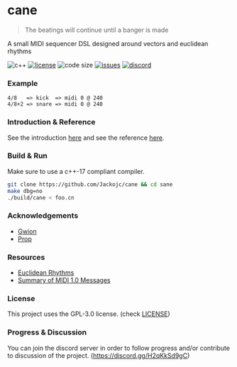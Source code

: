 # cane
> The beatings will continue until a banger is made

A small MIDI sequencer DSL designed around vectors and euclidean rhythms

![c++](https://img.shields.io/badge/c%2B%2B-%3E%3D17-blue.svg?style=flat)
[![license](https://img.shields.io/github/license/Jackojc/cane.svg?style=flat)](./LICENSE)
![code size](https://img.shields.io/github/languages/code-size/Jackojc/cane?style=flat-square)
[![issues](https://img.shields.io/github/issues/Jackojc/cane.svg?style=flat)](https://github.com/Jackojc/cane/issues)
[![discord](https://img.shields.io/discord/537732103765229590.svg?label=discord&style=flat)](https://discord.gg/H2qKkSd9gC)

### Example
```
4/8   => kick  => midi 0 @ 240
4/8+2 => snare => midi 0 @ 240
```

### Introduction & Reference
See the introduction [here](doc/introduction.md)
and see the reference [here](doc/reference.md).

### Build & Run
Make sure to use a c++-17 compliant compiler.
```sh
git clone https://github.com/Jackojc/cane && cd sane
make dbg=no
./build/cane < foo.cn
```

### Acknowledgements
- [Gwion](https://github.com/Gwion/Gwion)
- [Prop](https://pbat.ch/proj/prop.html)

### Resources
- [Euclidean Rhythms](http://cgm.cs.mcgill.ca/~godfried/publications/banff.pdf)
- [Summary of MIDI 1.0 Messages](https://www.midi.org/specifications-old/item/table-1-summary-of-midi-message)

### License
This project uses the GPL-3.0 license. (check [LICENSE](LICENSE))

### Progress & Discussion
You can join the discord server in order to follow progress and/or contribute to discussion of the project. (https://discord.gg/H2qKkSd9gC)
